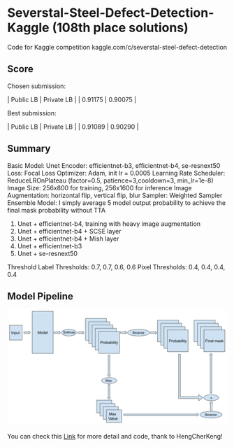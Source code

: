 # Severstal-Steel-Defect-Detection-Kaggle (108th place solutions)

Code for Kaggle competition kaggle.com/c/severstal-steel-defect-detection

## Score

Chosen submission:

| Public LB | Private LB |
| 0.91175   | 0.90075    |

Best submission:

| Public LB | Private LB |
| 0.91089   | 0.90290    |

## Summary
Basic Model:​ Unet
Encoder:​ efficientnet-b3, efficientnet-b4, se-resnext50
Loss:​ Focal Loss
Optimizer:​ Adam, init lr = 0.0005
Learning Rate Scheduler:​ ReduceLROnPlateau (factor=0.5, patience=3,cooldown=3, min_lr=1e-8)
Image Size:​ 256x800 for training, 256x1600 for inference
Image Augmentation: horizontal flip, vertical flip, blur
Sampler: Weighted Sampler
Ensemble Model: 
I simply average 5 model output probability to achieve the final mask probability without TTA

1. Unet + efficientnet-b4, training with heavy image augmentation
2. Unet + efficientnet-b4 + SCSE layer
3. Unet + efficientnet-b4 + Mish layer
4. Unet + efficientnet-b3
5. Unet + se-resnext50

Threshold
Label Thresholds: 0.7, 0.7, 0.6, 0.6
Pixel Thresholds: 0.4, 0.4, 0.4, 0.4

## Model Pipeline

![model](img/model.png)

You can check this [Link](https://www.kaggle.com/c/severstal-steel-defect-detection/discussion/111457#latest-654845) for more detail and code, thank to HengCherKeng!
